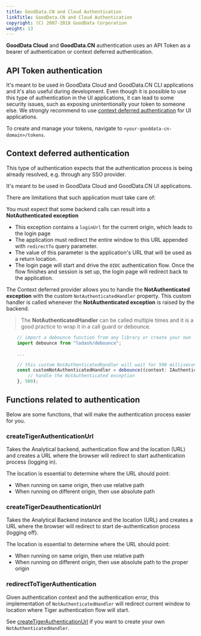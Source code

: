 ```yaml
---
title: GoodData.CN and Cloud Authentication
linkTitle: GoodData.CN and Cloud Authentication
copyright: (C) 2007-2018 GoodData Corporation
weight: 13
---
```


**GoodData Cloud** and **GoodData.CN** authentication uses an API Token as a bearer of authentication or context deferred authentication.

## API Token authentication

It's meant to be used in GoodData Cloud and GoodData.CN CLI applications and it's also useful during development.
Even though it is possible to use this type of authentication in the UI applications, it can lead to some security issues, such as exposing
unintentionally your token to someone else. We strongly recommend to use [context deferred authentication](#context-deferred-authentication)
for UI applications.

To create and manage your tokens, navigate to `<your-gooddata-cn-domain>/tokens`.

## Context deferred authentication

This type of authentication expects that the authentication process is being already resolved, e.g. through any SSO provider.

It's meant to be used in GoodData Cloud and GoodData.CN UI applications.

There are limitations that such application must take care of:

You must expect that some backend calls can result into a **NotAuthenticated exception**

  - This exception contains a `loginUrl` for the current origin, which leads to the login page
  - The application must redirect the entire window to this URL appended with `redirectTo` query parameter.
  - The value of this parameter is the application's URL that will be used as a return location.
  - The login page will start and drive the `OIDC` authentication flow. Once the flow finishes and session is set up, the login page will redirect back to the application.

The Context deferred provider allows you to handle the **NotAuthenticated exception** with the custom `NotAuthenticatedHandler` property. This custom handler is
called whenever the **NotAuthenticated exception** is raised by the backend.

> The **NotAuthenticatedHandler** can be called multiple times and it is a good practice to wrap it in a call guard or debounce.

```typescript
    // import a debounce function from any library or create your own
    import debounce from "lodash/debounce";

    ...

    // this custom NotAuthenticatedHandler will wait for 500 milliseconds before resolving thrown NotAuthenticated exception
    const customNotAuthenticatedHandler = debounce((context: IAuthenticationContext, error: NotAuthenticated) => {
        // handle the NotAuthenticated exception
    }, 500);
```

## Functions related to authentication
Below are some functions, that will make the authentication process easier for you.

### createTigerAuthenticationUrl
Takes the Analytical backend, authentication flow and the location (URL) and creates a URL where the
browser will redirect to start authentication process (logging in).

The location is essential to determine where the URL should point:

 -  When running on same origin, then use relative path
 -  When running on different origin, then use absolute path

### createTigerDeauthenticationUrl
Takes the Analytical Backend instance and the location (URL) and creates a URL where the browser will
redirect to start de-authentication process (logging off).

The location is essential to determine where the URL should point:

-  When running on same origin, then use relative path
-  When running on different origin, then use absolute path to the proper origin

### redirectToTigerAuthentication
Given authentication context and the authentication error, this implementation of `NotAuthenticatedHandler`  will redirect current
window to location where Tiger authentication flow will start.

See [createTigerAuthenticationUrl](#createtigerauthenticationurl) if you want to create your own `NotAuthenticatedHandler`.